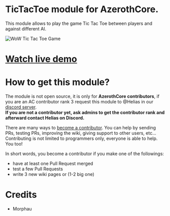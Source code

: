# TicTacToe module for AzerothCore.

This module allows to play the game Tic Tac Toe between players and against different AI.

![WoW Tic Tac Toe Game](https://i3.ytimg.com/vi/BzXkjrqnm3w/maxresdefault.jpg)

# [Watch live demo](https://www.youtube.com/watch?v=BzXkjrqnm3w)

# How to get this module?

The module is not open source, it is only for **AzerothCore contributors**, if you are an AC contributor rank 3 request this module to @Helias in our [discord server](https://discordapp.com/invite/gkt4y2x).  
**If you are not a contributor yet, ask admins to get the contributor rank and afterward contact Helias on Discord.**

There are many ways to [become a contributor](http://www.azerothcore.org/wiki/Contribute). You can help by sending PRs, testing PRs, improving the wiki, giving support to other users, etc... Contributing is not limited to programmers only, everyone is able to help. You too!

In short words, you become a contributor if you make one of the followings:
- have at least one Pull Request merged
- test a few Pull Requests
- write 3 new wiki pages or (1-2 big one)

# Credits
- Morphau
